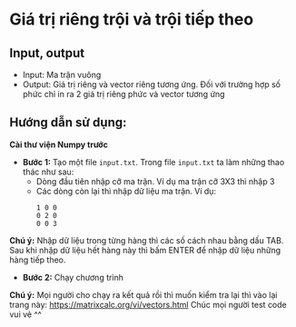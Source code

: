 # Giá trị riêng trội và trội tiếp theo

## Input, output
- Input: Ma trận vuông
- Output: Giá trị riêng và vector riêng tương ứng.
        Đối với trường hợp số phức chỉ in ra 2 giá trị riêng phức và vector tương ứng


## Hướng dẫn sử dụng:
    
**Cài thư viện Numpy trước**

* **Bước 1:** Tạo một file `input.txt`. Trong file `input.txt` ta làm những thao thác như sau:
  - Dòng đầu tiên nhập cỡ ma trận. Ví dụ ma trận cỡ 3X3 thì nhập 3
  - Các dòng còn lại thì nhập dữ liệu ma trận. Ví dụ:
    ```    
    1 0 0 
    0 2 0
    0 0 3
    ```
        
**Chú ý:** Nhập dữ liệu trong từng hàng thì các số cách nhau bằng dấu TAB. Sau khi nhập dữ liệu hết hàng này thì bấm ENTER để nhập dữ liệu những hàng tiếp theo.
    
* **Bước 2:** Chạy chương trình

**Chú ý:** Mọi người cho chạy ra kết quả rồi thì muốn kiểm tra lại thì vào lại trang này: https://matrixcalc.org/vi/vectors.html
Chúc mọi người test code vui vẻ ^^
